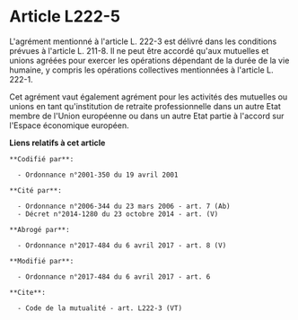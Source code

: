 # Article L222-5

L'agrément mentionné à l'article L. 222-3 est délivré dans les conditions prévues à l'article L. 211-8. Il ne peut être
accordé qu'aux mutuelles et unions agréées pour exercer les opérations dépendant de la durée de la vie humaine, y compris les
opérations collectives mentionnées à l'article L. 222-1. 

Cet agrément vaut également agrément pour les activités des mutuelles ou unions en tant qu'institution de retraite
professionnelle dans un autre Etat membre de l'Union européenne ou dans un autre Etat partie à l'accord sur l'Espace
économique européen.

**Liens relatifs à cet article**

	**Codifié par**:

	  - Ordonnance n°2001-350 du 19 avril 2001

	**Cité par**:

	  - Ordonnance n°2006-344 du 23 mars 2006 - art. 7 (Ab)
	  - Décret n°2014-1280 du 23 octobre 2014 - art. (V)

	**Abrogé par**:

	  - Ordonnance n°2017-484 du 6 avril 2017 - art. 8 (V)

	**Modifié par**:

	  - Ordonnance n°2017-484 du 6 avril 2017 - art. 6

	**Cite**:

	  - Code de la mutualité - art. L222-3 (VT)
